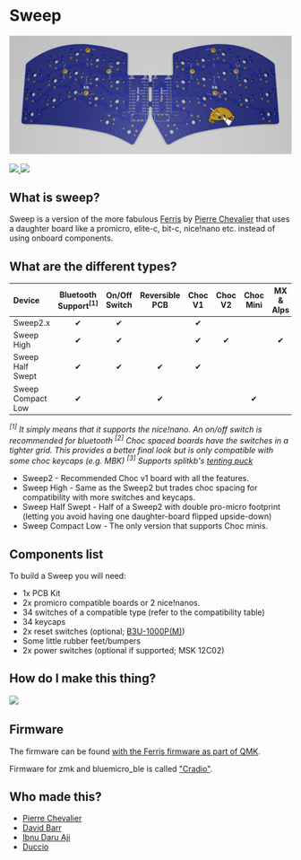 # Sweep

![](/gallery/sweep2-splash.jpg)

<span>
  <a href="https://discord.gg/czXcTXbsgU">
    <img src="https://discordapp.com/api/guilds/669011382284451861/widget.png?style=shield">
  </a>
  <img src="https://img.shields.io/github/last-commit/davidphilipbarr/sweep">
</span>

## What is sweep?

Sweep is a version of the more fabulous [Ferris](https://github.com/pierrechevalier83/ferris) by [Pierre Chevalier](https://github.com/pierrechevalier83/) that uses a daughter board like a promicro, elite-c, bit-c, nice!nano etc. instead of using onboard components.

## What are the different types?

| Device | Bluetooth Support<sup>[1]</sup> | On/Off Switch | Reversible PCB | Choc V1 | Choc V2 | Choc Mini | MX & Alps | Choc Spacing<sup>[2]</sup> | Tenting<sup>[3]</sup> |
| :--- | :---: | :---: | :---: | :---: | :---: | :---: | :---: | :---: | :---: |
| Sweep2.x          | ✔ | ✔ |   | ✔ |   |   |   | ✔ | ✔ |
| Sweep High        | ✔ | ✔ |   | ✔ | ✔ |   | ✔ |   | ✔ |
| Sweep Half Swept  | ✔ | ✔ | ✔ | ✔ |   |   |   | ✔ | ✔ |
| Sweep Compact Low | ✔ |   | ✔ |   |   | ✔ |   | ✔ |   |

*<sup>[1]</sup> It simply means that it supports the nice!nano. An on/off switch is recommended for bluetooth*
*<sup>[2]</sup> Choc spaced boards have the switches in a tighter grid. This provides a better final look but is only compatible with some choc keycaps (e.g. MBK)*
*<sup>[3]</sup> Supports splitkb's [tenting puck](https://splitkb.com/products/tenting-puck?_pos=1&_psq=tenting%20&_ss=e&_v=1.0)*

* Sweep2 - Recommended Choc v1 board with all the features.
* Sweep High - Same as the Sweep2 but trades choc spacing for compatibility with more switches and keycaps.
* Sweep Half Swept - Half of a Sweep2 with double pro-micro footprint (letting you avoid having one daughter-board flipped upside-down)
* Sweep Compact Low - The only version that supports Choc minis.

## Components list

To build a Sweep you will need:

* 1x PCB Kit
* 2x promicro compatible boards or 2 nice!nanos.
* 34 switches of a compatible type (refer to the compatibility table)
* 34 keycaps
* 2x reset switches (optional; [B3U-1000P(M)](https://github.com/davidphilipbarr/Sweep/issues/20))
* Some little rubber feet/bumpers
* 2x power switches (optional if supported; MSK 12C02)

## How do I make this thing?

<a href="https://www.youtube.com/watch?v=fBPu7AyDtkM" target="_blank">
  <img src="https://gist.githubusercontent.com/duckyb/337340baa1f0c8bcc06fef7b3b57242b/raw/97e6e0748dd1b8a3fb54fac0a88e84e6b6e0e10a/build-guide-button.svg" height="44">
</a>

## Firmware

The firmware can be found [with the Ferris  firmware as part of QMK](https://github.com/qmk/qmk_firmware/tree/master/keyboards/ferris/sweep).

Firmware for zmk and bluemicro_ble is called ["Cradio"](https://zmk.dev/docs/hardware/).

## Who made this?

* [Pierre Chevalier](https://github.com/pierrechevalier83)
* [David Barr](https://github.com/davidphilipbarr)
* [Ibnu Daru Aji](https://github.com/ibnuda/)
* [Duccio](https://github.com/duckyb)

